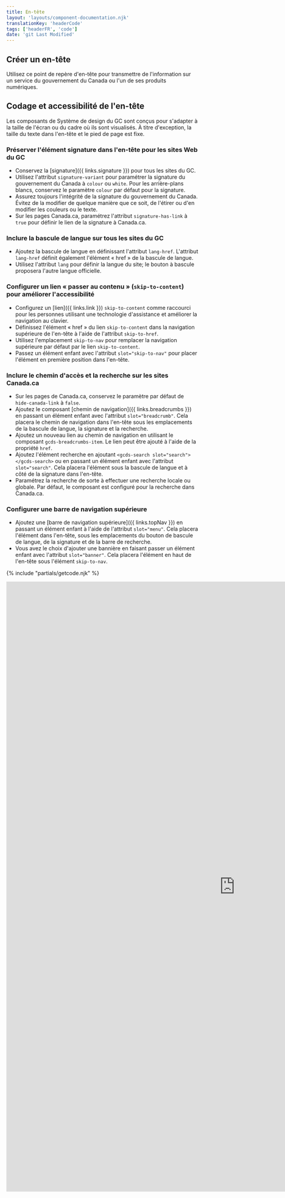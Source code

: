 ```yaml
---
title: En-tête
layout: 'layouts/component-documentation.njk'
translationKey: 'headerCode'
tags: ['headerFR', 'code']
date: 'git Last Modified'
---
```


## Créer un en-tête

Utilisez ce point de repère d'en-tête pour transmettre de l'information sur un service du gouvernement du Canada ou l'un de ses produits numériques.

## Codage et accessibilité de l'en-tête

Les composants de Système de design du GC sont conçus pour s'adapter à la taille de l'écran ou du cadre où ils sont visualisés. À titre d'exception, la taille du texte dans l'en-tête et le pied de page est fixe.

### Préserver l'élément signature dans l'en-tête pour les sites Web du GC

- Conservez la [signature]({{ links.signature }}) pour tous les sites du GC.  
- Utilisez l'attribut `signature-variant` pour paramétrer la signature du gouvernement du Canada à `colour` ou `white`. Pour les arrière-plans blancs, conservez le paramètre `colour` par défaut pour la signature.
- Assurez toujours l'intégrité de la signature du gouvernement du Canada. Évitez de la modifier de quelque manière que ce soit, de l'étirer ou d'en modifier les couleurs ou le texte.
- Sur les pages Canada.ca, paramétrez l'attribut `signature-has-link` à `true` pour définir le lien de la signature à Canada.ca.

### Inclure la bascule de langue sur tous les sites du GC

- Ajoutez la bascule de langue en définissant l'attribut `lang-href`. L'attribut `lang-href` définit également l'élément « href » de la bascule de langue.
- Utilisez l'attribut `lang` pour définir la langue du site; le bouton à bascule proposera l'autre langue officielle.  

### Configurer un lien « passer au contenu » (`skip-to-content`) pour améliorer l'accessibilité 

- Configurez un [lien]({{ links.link }}) `skip-to-content` comme raccourci pour les personnes utilisant une technologie d'assistance et améliorer la navigation au clavier. 
- Définissez l'élément « href » du lien `skip-to-content` dans la navigation supérieure de l'en-tête à l'aide de l'attribut `skip-to-href`.
- Utilisez l'emplacement `skip-to-nav` pour remplacer la navigation supérieure par défaut par le lien `skip-to-content`.
- Passez un élément enfant avec l'attribut `slot="skip-to-nav"` pour placer l'élément en première position dans l'en-tête.

### Inclure le chemin d'accès et la recherche sur les sites Canada.ca

- Sur les pages de Canada.ca, conservez le paramètre par défaut de `hide-canada-link` à `false`.
- Ajoutez le composant [chemin de navigation]({{ links.breadcrumbs }}) en passant un élément enfant avec l'attribut `slot="breadcrumb"`. Cela placera le chemin de navigation dans l'en-tête sous les emplacements de la bascule de langue, la signature et la recherche. 
- Ajoutez un nouveau lien au chemin de navigation en utilisant le composant `gcds-breadcrumbs-item`. Le lien peut être ajouté à l'aide de la propriété `href`.
- Ajoutez l'élément recherche en ajoutant `<gcds-search slot="search"></gcds-search>` ou en passant un élément enfant avec l'attribut `slot="search"`. Cela placera l'élément sous la bascule de langue et à côté de la signature dans l'en-tête. 
- Paramétrez la recherche de sorte à effectuer une recherche locale ou globale. Par défaut, le composant est configuré pour la recherche dans Canada.ca.

### Configurer une barre de navigation supérieure

- Ajoutez une [barre de navigation supérieure]({{ links.topNav }}) en passant un élément enfant à l'aide de l'attribut `slot="menu"`. Cela placera l'élément dans l'en-tête, sous les emplacements du bouton de bascule de langue, de la signature et de la barre de recherche. 
- Vous avez le choix d'ajouter une bannière en faisant passer un élément enfant avec l'attribut `slot="banner"`. Cela placera l'élément en haut de l'en-tête sous l'élément `skip-to-nav`.

{% include "partials/getcode.njk" %}

<iframe
  title="Survol des propriétés et des évènements relatifs à gcds-header."
  src="https://cds-snc.github.io/gcds-components/iframe.html?viewMode=docs&demo=true&singleStory=true&id=components-header--events-properties&lang=fr"
  width="1200"
  height="1600"
  style="display: block; margin: 0 auto;"
  frameBorder="0"
  allow="clipboard-write"
></iframe>
